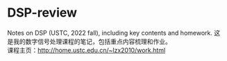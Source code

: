 # DSP-review
Notes on DSP (USTC, 2022 fall), including key contents and homework.
这是我的数字信号处理课程的笔记，包括重点内容梳理和作业。  
课程主页：http://home.ustc.edu.cn/~lzx2010/work.html
